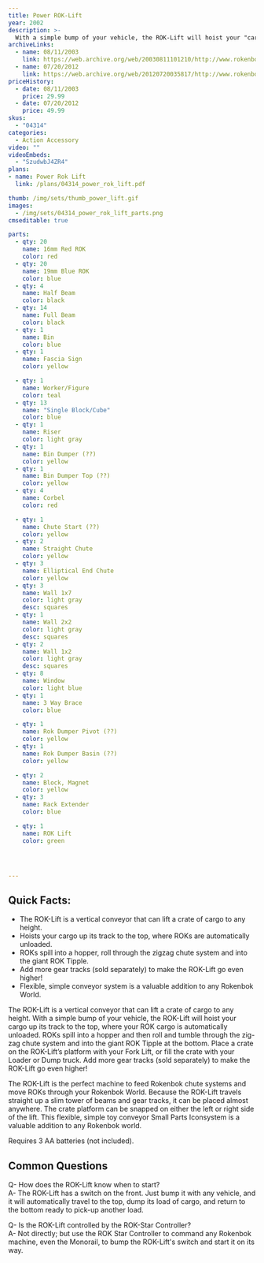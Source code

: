 ```yaml
---
title: Power ROK-Lift
year: 2002
description: >-
  With a simple bump of your vehicle, the ROK-Lift will hoist your "cargo" to the top where it is automatically unloaded. Balls roll and tumble through the crazy, zig-zag chute system and spill into the giant ROK Slide at the bottom! 110 building pieces. Requires 3 AA batteries (not included).
archiveLinks:
  - name: 08/11/2003
    link: https://web.archive.org/web/20030811101210/http://www.rokenbok.com/catalog/pd_bs_powerlift.html
  - name: 07/20/2012
    link: https://web.archive.org/web/20120720035817/http://www.rokenbok.com/estore/machines/power-rok-lift
priceHistory:
  - date: 08/11/2003
    price: 29.99
  - date: 07/20/2012
    price: 49.99
skus:
  - "04314"
categories:
  - Action Accessory
video: ""
videoEmbeds:
  - "SzudwbJ4ZR4"
plans:
- name: Power Rok Lift
  link: /plans/04314_power_rok_lift.pdf

thumb: /img/sets/thumb_power_lift.gif
images:
  - /img/sets/04314_power_rok_lift_parts.png
cmseditable: true

parts:
  - qty: 20
    name: 16mm Red ROK
    color: red
  - qty: 20
    name: 19mm Blue ROK
    color: blue
  - qty: 4
    name: Half Beam
    color: black
  - qty: 14
    name: Full Beam
    color: black
  - qty: 1
    name: Bin
    color: blue
  - qty: 1
    name: Fascia Sign
    color: yellow

  - qty: 1
    name: Worker/Figure
    color: teal
  - qty: 13
    name: "Single Block/Cube"
    color: blue
  - qty: 1
    name: Riser
    color: light gray
  - qty: 1
    name: Bin Dumper (??)
    color: yellow
  - qty: 1
    name: Bin Dumper Top (??)
    color: yellow
  - qty: 4
    name: Corbel
    color: red

  - qty: 1
    name: Chute Start (??)
    color: yellow
  - qty: 2
    name: Straight Chute
    color: yellow
  - qty: 3
    name: Elliptical End Chute
    color: yellow
  - qty: 3
    name: Wall 1x7
    color: light gray
    desc: squares
  - qty: 1
    name: Wall 2x2
    color: light gray
    desc: squares
  - qty: 2
    name: Wall 1x2
    color: light gray
    desc: squares
  - qty: 8
    name: Window
    color: light blue
  - qty: 1
    name: 3 Way Brace
    color: blue

  - qty: 1
    name: Rok Dumper Pivot (??)
    color: yellow
  - qty: 1
    name: Rok Dumper Basin (??)
    color: yellow

  - qty: 2
    name: Block, Magnet
    color: yellow
  - qty: 3
    name: Rack Extender
    color: blue

  - qty: 1
    name: ROK Lift
    color: green




---
```

## Quick Facts:
  - The ROK-Lift is a vertical conveyor that can lift a crate of cargo to any height.
  - Hoists your cargo up its track to the top, where ROKs are automatically unloaded.
  - ROKs spill into a hopper, roll through the zigzag chute system and into the giant ROK Tipple.
  - Add more gear tracks (sold separately) to make the ROK-Lift go even higher!
  - Flexible, simple conveyor system is a valuable addition to any Rokenbok World.

The ROK-Lift is a vertical conveyor that can lift a crate of cargo to any height.  With a simple bump of your vehicle, the ROK-Lift will hoist your cargo up its track to the top, where your ROK cargo is automatically unloaded.  ROKs spill into a hopper and then roll and tumble through the zig-zag chute system and into the giant ROK Tipple at the bottom.  Place a crate on the ROK-Lift’s platform with your Fork Lift, or fill the crate with your Loader or Dump truck.  Add more gear tracks (sold separately) to make the ROK-Lift go even higher!

The ROK-Lift is the perfect machine to feed Rokenbok chute systems and move ROKs through your Rokenbok World.  Because the ROK-Lift travels straight up a slim tower of beams and gear tracks, it can be placed almost anywhere.  The crate platform can be snapped on either the left or right side of the lift.  This flexible, simple toy conveyor Small Parts Iconsystem is a valuable addition to any Rokenbok world.

Requires 3 AA batteries (not included).

## Common Questions
Q- How does the ROK-Lift know when to start?    
A- The ROK-Lift has a switch on the front. Just bump it with any vehicle, and it will automatically travel to the top, dump its load of cargo, and return to the bottom ready to pick-up another load.

Q- Is the ROK-Lift controlled by the ROK-Star Controller?    
A- Not directly; but use the ROK Star Controller to command any Rokenbok machine, even the Monorail, to bump the ROK-Lift's switch and start it on its way.
